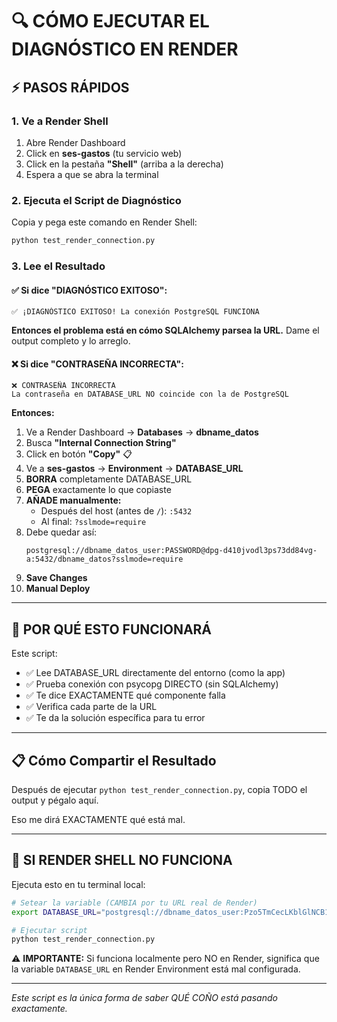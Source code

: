 # 🔍 CÓMO EJECUTAR EL DIAGNÓSTICO EN RENDER

## ⚡ PASOS RÁPIDOS

### 1. Ve a Render Shell
1. Abre Render Dashboard
2. Click en **ses-gastos** (tu servicio web)
3. Click en la pestaña **"Shell"** (arriba a la derecha)
4. Espera a que se abra la terminal

### 2. Ejecuta el Script de Diagnóstico
Copia y pega este comando en Render Shell:

```bash
python test_render_connection.py
```

### 3. Lee el Resultado

#### ✅ Si dice "DIAGNÓSTICO EXITOSO":
```
✅ ¡DIAGNÓSTICO EXITOSO! La conexión PostgreSQL FUNCIONA
```

**Entonces el problema está en cómo SQLAlchemy parsea la URL.**
Dame el output completo y lo arreglo.

#### ❌ Si dice "CONTRASEÑA INCORRECTA":
```
❌ CONTRASEÑA INCORRECTA
La contraseña en DATABASE_URL NO coincide con la de PostgreSQL
```

**Entonces:**
1. Ve a Render Dashboard → **Databases** → **dbname_datos**
2. Busca **"Internal Connection String"**
3. Click en botón **"Copy"** 📋
4. Ve a **ses-gastos** → **Environment** → **DATABASE_URL**
5. **BORRA** completamente DATABASE_URL
6. **PEGA** exactamente lo que copiaste
7. **AÑADE manualmente:**
   - Después del host (antes de `/`): `:5432`
   - Al final: `?sslmode=require`
8. Debe quedar así:
   ```
   postgresql://dbname_datos_user:PASSWORD@dpg-d410jvodl3ps73dd84vg-a:5432/dbname_datos?sslmode=require
   ```
9. **Save Changes**
10. **Manual Deploy**

---

## 🎯 POR QUÉ ESTO FUNCIONARÁ

Este script:
- ✅ Lee DATABASE_URL directamente del entorno (como la app)
- ✅ Prueba conexión con psycopg DIRECTO (sin SQLAlchemy)
- ✅ Te dice EXACTAMENTE qué componente falla
- ✅ Verifica cada parte de la URL
- ✅ Te da la solución específica para tu error

---

## 📋 Cómo Compartir el Resultado

Después de ejecutar `python test_render_connection.py`, copia TODO el output y pégalo aquí.

Eso me dirá EXACTAMENTE qué está mal.

---

## 🚨 SI RENDER SHELL NO FUNCIONA

Ejecuta esto en tu terminal local:

```bash
# Setear la variable (CAMBIA por tu URL real de Render)
export DATABASE_URL="postgresql://dbname_datos_user:Pzo5TmCecLKblGlNCB1IqF8YXbje7D21@dpg-d410jvodl3ps73dd84vg-a:5432/dbname_datos?sslmode=require"

# Ejecutar script
python test_render_connection.py
```

⚠️ **IMPORTANTE:** Si funciona localmente pero NO en Render, significa que la variable `DATABASE_URL` en Render Environment está mal configurada.

---

*Este script es la única forma de saber QUÉ COÑO está pasando exactamente.*
